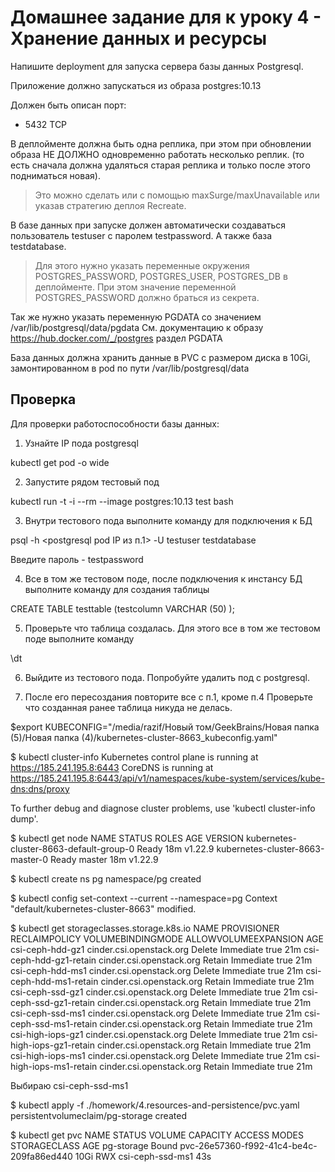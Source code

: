 # Домашнее задание для к уроку 4 - Хранение данных и ресурсы

Напишите deployment для запуска сервера базы данных Postgresql.

Приложение должно запускаться из образа postgres:10.13

Должен быть описан порт:

- 5432 TCP

В деплойменте должна быть одна реплика, при этом при обновлении образа
НЕ ДОЛЖНО одновременно работать несколько реплик.
(то есть сначала должна удаляться старая реплика и только после этого подниматься новая).

> Это можно сделать или с помощью maxSurge/maxUnavailable или указав стратегию деплоя Recreate.

В базе данных при запуске должен автоматически создаваться пользователь testuser
с паролем testpassword. А также база testdatabase.

> Для этого нужно указать переменные окружения POSTGRES_PASSWORD, POSTGRES_USER, POSTGRES_DB в деплойменте.
> При этом значение переменной POSTGRES_PASSWORD должно браться из секрета.

Так же нужно указать переменную PGDATA со значением /var/lib/postgresql/data/pgdata
См. документацию к образу https://hub.docker.com/_/postgres раздел PGDATA

База данных должна хранить данные в PVC c размером диска в 10Gi, замонтированном в pod по пути /var/lib/postgresql/data


## Проверка

Для проверки работоспособности базы данных:

1. Узнайте IP пода postgresql

kubectl get pod -o wide

2. Запустите рядом тестовый под

kubectl run -t -i --rm --image postgres:10.13 test bash

3. Внутри тестового пода выполните команду для подключения к БД

psql -h <postgresql pod IP из п.1> -U testuser testdatabase

Введите пароль - testpassword

4. Все в том же тестовом поде, после подключения к инстансу БД выполните команду для создания таблицы

CREATE TABLE testtable (testcolumn VARCHAR (50) );

5. Проверьте что таблица создалась. Для этого все в том же тестовом поде выполните команду 

\dt

6. Выйдите из тестового пода. Попробуйте удалить под с postgresql.

7. После его пересоздания повторите все с п.1, кроме п.4
Проверьте что созданная ранее таблица никуда не делась.







$export KUBECONFIG="/media/razif/Новый том/GeekBrains/Новая папка (5)/Новая папка (4)/kubernetes-cluster-8663_kubeconfig.yaml"

$ kubectl cluster-info
Kubernetes control plane is running at https://185.241.195.8:6443
CoreDNS is running at https://185.241.195.8:6443/api/v1/namespaces/kube-system/services/kube-dns:dns/proxy

To further debug and diagnose cluster problems, use 'kubectl cluster-info dump'.

$ kubectl get node
NAME                                      STATUS   ROLES    AGE   VERSION
kubernetes-cluster-8663-default-group-0   Ready    <none>   18m   v1.22.9
kubernetes-cluster-8663-master-0          Ready    master   18m   v1.22.9

$ kubectl create ns pg
namespace/pg created

$ kubectl config set-context --current --namespace=pg
Context "default/kubernetes-cluster-8663" modified.

$ kubectl get storageclasses.storage.k8s.io
NAME                       PROVISIONER                RECLAIMPOLICY   VOLUMEBINDINGMODE   ALLOWVOLUMEEXPANSION   AGE
csi-ceph-hdd-gz1           cinder.csi.openstack.org   Delete          Immediate           true                   21m
csi-ceph-hdd-gz1-retain    cinder.csi.openstack.org   Retain          Immediate           true                   21m
csi-ceph-hdd-ms1           cinder.csi.openstack.org   Delete          Immediate           true                   21m
csi-ceph-hdd-ms1-retain    cinder.csi.openstack.org   Retain          Immediate           true                   21m
csi-ceph-ssd-gz1           cinder.csi.openstack.org   Delete          Immediate           true                   21m
csi-ceph-ssd-gz1-retain    cinder.csi.openstack.org   Retain          Immediate           true                   21m
csi-ceph-ssd-ms1           cinder.csi.openstack.org   Delete          Immediate           true                   21m
csi-ceph-ssd-ms1-retain    cinder.csi.openstack.org   Retain          Immediate           true                   21m
csi-high-iops-gz1          cinder.csi.openstack.org   Delete          Immediate           true                   21m
csi-high-iops-gz1-retain   cinder.csi.openstack.org   Retain          Immediate           true                   21m
csi-high-iops-ms1          cinder.csi.openstack.org   Delete          Immediate           true                   21m
csi-high-iops-ms1-retain   cinder.csi.openstack.org   Retain          Immediate           true                   21m

Выбираю csi-ceph-ssd-ms1

$ kubectl apply -f ./homework/4.resources-and-persistence/pvc.yaml
persistentvolumeclaim/pg-storage created

$ kubectl get pvc
NAME         STATUS   VOLUME                                     CAPACITY   ACCESS MODES   STORAGECLASS       AGE
pg-storage   Bound    pvc-26e57360-f992-41c4-be4c-209fa86ed440   10Gi       RWX            csi-ceph-ssd-ms1   43s






